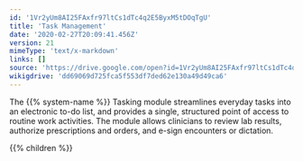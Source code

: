 ```yaml
---
id: '1Vr2yUm8AI25FAxfr97ltCs1dTc4q2E5ByxM5tDOqTgU'
title: 'Task Management'
date: '2020-02-27T20:09:41.456Z'
version: 21
mimeType: 'text/x-markdown'
links: []
source: 'https://drive.google.com/open?id=1Vr2yUm8AI25FAxfr97ltCs1dTc4q2E5ByxM5tDOqTgU'
wikigdrive: 'dd69069d725fca5f553df7ded62e130a49d49ca6'
---
```

The {{% system-name %}} Tasking module streamlines everyday tasks into an electronic to-do list, and provides a single, structured point of access to routine work activities. The module allows clinicians to review lab results, authorize prescriptions and orders, and e-sign encounters or dictation.

{{% children %}}
